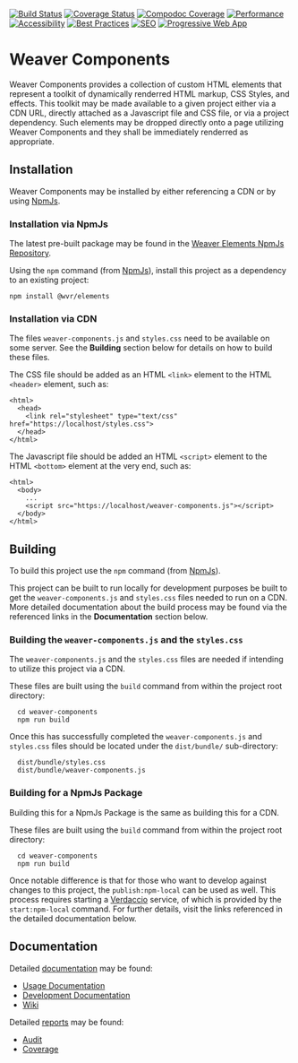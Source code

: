 [![Build Status](https://github.com/TAMULib/weaver-components/workflows/Build/badge.svg)](https://github.com/TAMULib/weaver-components/actions?query=workflow%3ABuild)
[![Coverage Status](https://coveralls.io/repos/github/TAMULib/weaver-components/badge.svg?branch=master)](https://coveralls.io/github/TAMULib/weaver-components?branch=master) [![Compodoc Coverage](https://tamulib.github.io/weaver-components/docs/development/images/coverage-badge-documentation.svg)](https://tamulib.github.io/weaver-components/docs/development/coverage.html)
[![Performance](https://tamulib.github.io/weaver-components/reports/audit/assets/performance.svg)](https://tamulib.github.io/weaver-components/reports/audit/#performance)
[![Accessibility](https://tamulib.github.io/weaver-components/reports/audit/assets/accessibility.svg)](https://tamulib.github.io/weaver-components/reports/audit/#accessibility)
[![Best Practices](https://tamulib.github.io/weaver-components/reports/audit/assets/best-practices.svg)](https://tamulib.github.io/weaver-components/reports/audit/#best-practices)
[![SEO](https://tamulib.github.io/weaver-components/reports/audit/assets/seo.svg)](https://tamulib.github.io/weaver-components/reports/audit/#seo)
[![Progressive Web App](https://tamulib.github.io/weaver-components/reports/audit/assets/pwa.svg)](https://tamulib.github.io/weaver-components/reports/audit/#pwa)

# Weaver Components

Weaver Components provides a collection of custom HTML elements that represent a toolkit of dynamically renderred HTML markup, CSS Styles, and effects. This toolkit may be made available to a given project either via a CDN URL, directly attached as a Javascript file and CSS file, or via a project dependency. Such elements may be dropped directly onto a page utilizing Weaver Components and they shall be immediately renderred as appropriate.

## Installation

Weaver Components may be installed by either referencing a CDN or by using [NpmJs](https://www.npmjs.com/).

### Installation via NpmJs

The latest pre-built package may be found in the [Weaver Elements NpmJs Repository](https://www.npmjs.com/package/@wvr/elements).

Using the `npm` command (from [NpmJs](https://www.npmjs.com/)), install this project as a dependency to an existing project:
```
npm install @wvr/elements
```

### Installation via CDN

The files `weaver-components.js` and `styles.css` need to be available on some server.
See the **Building** section below for details on how to build these files.

The CSS file should be added as an HTML `<link>` element to the HTML `<header>` element, such as:
```
<html>
  <head>
    <link rel="stylesheet" type="text/css" href="https://localhost/styles.css">
  </head>
</html>
```

The Javascript file should be added an HTML `<script>` element to the HTML `<bottom>` element at the very end, such as:
```
<html>
  <body>
    ...
    <script src="https://localhost/weaver-components.js"></script>
  </body>
</html>
```

## Building

To build this project use the `npm` command (from [NpmJs](https://www.npmjs.com/)).

This project can be built to run locally for development purposes be built to get the `weaver-components.js` and `styles.css` files needed to run on a CDN.
More detailed documentation about the build process may be found via the referenced links in the **Documentation** section below.

### Building the `weaver-components.js` and the `styles.css`

The `weaver-components.js` and the `styles.css` files are needed if intending to utilize this project via a CDN.

These files are built using the `build` command from within the project root directory:
```
  cd weaver-components
  npm run build
```

Once this has successfully completed the `weaver-components.js` and `styles.css` files should be located under the `dist/bundle/` sub-directory:
```
  dist/bundle/styles.css
  dist/bundle/weaver-components.js
```

### Building for a NpmJs Package

Building this for a NpmJs Package is the same as building this for a CDN.

These files are built using the `build` command from within the project root directory:
```
  cd weaver-components
  npm run build
```

Once notable difference is that for those who want to develop against changes to this project, the `publish:npm-local` can be used as well.
This process requires starting a [Verdaccio](https://verdaccio.org/) service, of which is provided by the `start:npm-local` command.
For further details, visit the links referenced in the detailed documentation below.

## Documentation

Detailed [documentation](https://tamulib.github.io/weaver-components/docs) may be found:
- [Usage Documentation](https://tamulib.github.io/weaver-components/docs/usage)
- [Development Documentation](https://tamulib.github.io/weaver-components/docs/development/index.html)
- [Wiki](https://github.com/TAMULib/weaver-components/wiki)

Detailed [reports](https://tamulib.github.io/weaver-components/reports) may be found:
- [Audit](https://tamulib.github.io/weaver-components/reports/audit/index.html)
- [Coverage](https://tamulib.github.io/weaver-components/reports/coverage/wvr-elements/index.html)
